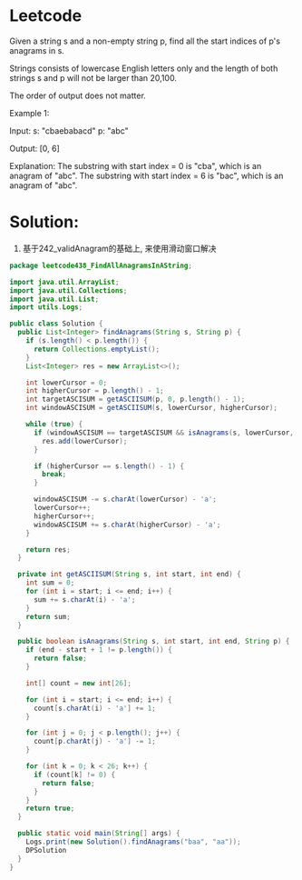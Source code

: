 # Leetcode
Given a string s and a non-empty string p, find all the start indices of p's anagrams in s.

Strings consists of lowercase English letters only and the length of both strings s and p will not be larger than 20,100.

The order of output does not matter.

Example 1:

Input:
s: "cbaebabacd" p: "abc"

Output:
[0, 6]

Explanation:
The substring with start index = 0 is "cba", which is an anagram of "abc".
The substring with start index = 6 is "bac", which is an anagram of "abc".


# Solution:

1. 基于242_validAnagram的基础上, 来使用滑动窗口解决

```java
package leetcode438_FindAllAnagramsInAString;

import java.util.ArrayList;
import java.util.Collections;
import java.util.List;
import utils.Logs;

public class Solution {
  public List<Integer> findAnagrams(String s, String p) {
    if (s.length() < p.length()) {
      return Collections.emptyList();
    }
    List<Integer> res = new ArrayList<>();

    int lowerCursor = 0;
    int higherCursor = p.length() - 1;
    int targetASCISUM = getASCIISUM(p, 0, p.length() - 1);
    int windowASCISUM = getASCIISUM(s, lowerCursor, higherCursor);

    while (true) {
      if (windowASCISUM == targetASCISUM && isAnagrams(s, lowerCursor, higherCursor, p)) {
        res.add(lowerCursor);
      }

      if (higherCursor == s.length() - 1) {
        break;
      }

      windowASCISUM -= s.charAt(lowerCursor) - 'a';
      lowerCursor++;
      higherCursor++;
      windowASCISUM += s.charAt(higherCursor) - 'a';
    }

    return res;
  }

  private int getASCIISUM(String s, int start, int end) {
    int sum = 0;
    for (int i = start; i <= end; i++) {
      sum += s.charAt(i) - 'a';
    }
    return sum;
  }

  public boolean isAnagrams(String s, int start, int end, String p) {
    if (end - start + 1 != p.length()) {
      return false;
    }

    int[] count = new int[26];

    for (int i = start; i <= end; i++) {
      count[s.charAt(i) - 'a'] += 1;
    }

    for (int j = 0; j < p.length(); j++) {
      count[p.charAt(j) - 'a'] -= 1;
    }

    for (int k = 0; k < 26; k++) {
      if (count[k] != 0) {
        return false;
      }
    }
    return true;
  }

  public static void main(String[] args) {
    Logs.print(new Solution().findAnagrams("baa", "aa"));
    DPSolution
  }
}

```
